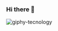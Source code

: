 ### Hi there 👋
![giphy-tecnology](https://user-images.githubusercontent.com/86250631/209225927-b64f22d8-b04f-40e9-8cd8-e7d268d3e93a.gif)


<!--
**fabian-07-menjura/fabian-07-menjura** is a ✨ _special_ ✨ repository because its `README.md` (this file) appears on your GitHub profile.

Here are some ideas to get you started:

- 🔭 I’m currently working on ...
- 🌱 I’m currently learning ...
- 👯 I’m looking to collaborate on ...
- 🤔 I’m looking for help with ...
- 💬 Ask me about ...
- 📫 How to reach me: ...
- 😄 Pronouns: ...
- ⚡ Fun fact: ...
-->
